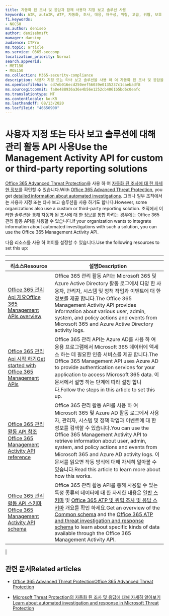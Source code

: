 ```yaml
---
title: 자동화 된 조사 및 응답과 함께 사용자 지정 보고 솔루션 사용
keywords: AIR, autoIR, ATP, 자동화, 조사, 대응, 재구성, 위협, 고급, 위협, 보호
f1.keywords:
- NOCSH
ms.author: deniseb
author: denisebmsft
manager: dansimp
audience: ITPro
ms.topic: article
ms.service: O365-seccomp
localization_priority: Normal
search.appverid:
- MET150
- MOE150
ms.collection: M365-security-compliance
description: 사용자 지정 또는 타사 보고 솔루션을 사용 하 여 자동화 된 조사 및 응답을 통합 하는 방법을 알아봅니다.
ms.openlocfilehash: cd7eb016ecd250eef56039e0135237c1caebadf8
ms.sourcegitcommit: fa8e488936a36e4b56e1252cb4061b5bd6c0eafc
ms.translationtype: MT
ms.contentlocale: ko-KR
ms.lasthandoff: 08/13/2020
ms.locfileid: "46656900"
---
```

# <a name="use-the-management-activity-api-for-custom-or-third-party-reporting-solutions"></a><span data-ttu-id="fafab-104">사용자 지정 또는 타사 보고 솔루션에 대해 관리 활동 API 사용</span><span class="sxs-lookup"><span data-stu-id="fafab-104">Use the Management Activity API for custom or third-party reporting solutions</span></span>

<span data-ttu-id="fafab-105">[Office 365 Advanced Threat Protection](https://docs.microsoft.com/microsoft-365/security/office-365-security/office-365-atp)을 사용 하 여 [자동화 된 조사에 대 한 자세한 정보](air-view-investigation-results.md)를 확인할 수 있습니다.</span><span class="sxs-lookup"><span data-stu-id="fafab-105">With [Office 365 Advanced Threat Protection](https://docs.microsoft.com/microsoft-365/security/office-365-security/office-365-atp), you get [detailed information about automated investigations](air-view-investigation-results.md).</span></span> <span data-ttu-id="fafab-106">그러나 일부 조직에서는 사용자 지정 또는 타사 보고 솔루션을 사용 하기도 합니다.</span><span class="sxs-lookup"><span data-stu-id="fafab-106">However, some organizations also use a custom or third-party reporting solution.</span></span> <span data-ttu-id="fafab-107">조직에서 이러한 솔루션을 통해 자동화 된 조사에 대 한 정보를 통합 하려는 경우에는 Office 365 관리 활동 API를 사용할 수 있습니다.</span><span class="sxs-lookup"><span data-stu-id="fafab-107">If your organization wants to integrate information about automated investigations with such a solution, you can use the Office 365 Management Activity API.</span></span>

<span data-ttu-id="fafab-108">다음 리소스를 사용 하 여이를 설정할 수 있습니다.</span><span class="sxs-lookup"><span data-stu-id="fafab-108">Use the following resources to set this up:</span></span>

****

|<span data-ttu-id="fafab-109">리소스</span><span class="sxs-lookup"><span data-stu-id="fafab-109">Resource</span></span>|<span data-ttu-id="fafab-110">설명</span><span class="sxs-lookup"><span data-stu-id="fafab-110">Description</span></span>|
|---|---|
|[<span data-ttu-id="fafab-111">Office 365 관리 Api 개요</span><span class="sxs-lookup"><span data-stu-id="fafab-111">Office 365 Management APIs overview</span></span>](https://docs.microsoft.com/office/office-365-management-api/office-365-management-apis-overview)|<span data-ttu-id="fafab-112">Office 365 관리 활동 API는 Microsoft 365 및 Azure Active Directory 활동 로그에서 다양 한 사용자, 관리자, 시스템 및 정책 작업과 이벤트에 대 한 정보를 제공 합니다.</span><span class="sxs-lookup"><span data-stu-id="fafab-112">The Office 365 Management Activity API provides information about various user, admin, system, and policy actions and events from Microsoft 365 and Azure Active Directory activity logs.</span></span>|
|[<span data-ttu-id="fafab-113">Office 365 관리 Api 시작 하기</span><span class="sxs-lookup"><span data-stu-id="fafab-113">Get started with Office 365 Management APIs</span></span>](https://docs.microsoft.com/office/office-365-management-api/get-started-with-office-365-management-apis)|<span data-ttu-id="fafab-114">Office 365 관리 API는 Azure AD를 사용 하 여 응용 프로그램에서 Microsoft 365 데이터에 액세스 하는 데 필요한 인증 서비스를 제공 합니다.</span><span class="sxs-lookup"><span data-stu-id="fafab-114">The Office 365 Management API uses Azure AD to provide authentication services for your application to access Microsoft 365 data.</span></span> <span data-ttu-id="fafab-115">이 문서에서 설명 하는 단계에 따라 설정 합니다.</span><span class="sxs-lookup"><span data-stu-id="fafab-115">Follow the steps in this article to set this up.</span></span>|
|[<span data-ttu-id="fafab-116">Office 365 관리 활동 API 참조</span><span class="sxs-lookup"><span data-stu-id="fafab-116">Office 365 Management Activity API reference</span></span>](https://docs.microsoft.com/office/office-365-management-api/office-365-management-activity-api-reference)|<span data-ttu-id="fafab-117">Office 365 관리 활동 API를 사용 하 여 Microsoft 365 및 Azure AD 활동 로그에서 사용자, 관리자, 시스템 및 정책 작업과 이벤트에 대 한 정보를 검색할 수 있습니다.</span><span class="sxs-lookup"><span data-stu-id="fafab-117">You can use the Office 365 Management Activity API to retrieve information about user, admin, system, and policy actions and events from Microsoft 365 and Azure AD activity logs.</span></span> <span data-ttu-id="fafab-118">이 문서를 읽으면 작동 방식에 대해 자세히 알아볼 수 있습니다.</span><span class="sxs-lookup"><span data-stu-id="fafab-118">Read this article to learn more about how this works.</span></span>|
|[<span data-ttu-id="fafab-119">Office 365 관리 활동 API 스키마</span><span class="sxs-lookup"><span data-stu-id="fafab-119">Office 365 Management Activity API schema</span></span>](https://docs.microsoft.com/office/office-365-management-api/office-365-management-activity-api-schema)|<span data-ttu-id="fafab-120">Office 365 관리 활동 API를 통해 사용할 수 있는 특정 종류의 데이터에 대 한 자세한 내용은 [일반 스키마](https://docs.microsoft.com/office/office-365-management-api/office-365-management-activity-api-schema#common-schema) 및 [Office 365 ATP 및 위협 조사 및 응답 스키마](https://docs.microsoft.com/office/office-365-management-api/office-365-management-activity-api-schema#office-365-advanced-threat-protection-and-threat-investigation-and-response-schema) 개요를 확인 하세요.</span><span class="sxs-lookup"><span data-stu-id="fafab-120">Get an overview of the [Common schema](https://docs.microsoft.com/office/office-365-management-api/office-365-management-activity-api-schema#common-schema) and the [Office 365 ATP and threat investigation and response schema](https://docs.microsoft.com/office/office-365-management-api/office-365-management-activity-api-schema#office-365-advanced-threat-protection-and-threat-investigation-and-response-schema) to learn about specific kinds of data available through the Office 365 Management Activity API.</span></span>|
|

## <a name="related-articles"></a><span data-ttu-id="fafab-121">관련 문서</span><span class="sxs-lookup"><span data-stu-id="fafab-121">Related articles</span></span>

- [<span data-ttu-id="fafab-122">Office 365 Advanced Threat Protection</span><span class="sxs-lookup"><span data-stu-id="fafab-122">Office 365 Advanced Threat Protection</span></span>](office-365-atp.md)

- [<span data-ttu-id="fafab-123">Microsoft Threat Protection의 자동화 된 조사 및 응답에 대해 자세히 알아보기</span><span class="sxs-lookup"><span data-stu-id="fafab-123">Learn about automated investigation and response in Microsoft Threat Protection</span></span>](https://docs.microsoft.com/microsoft-365/security/mtp/mtp-autoir)